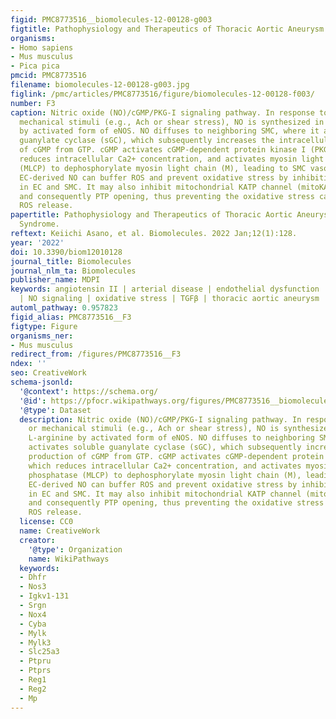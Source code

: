 ```yaml
---
figid: PMC8773516__biomolecules-12-00128-g003
figtitle: Pathophysiology and Therapeutics of Thoracic Aortic Aneurysm in Marfan Syndrome
organisms:
- Homo sapiens
- Mus musculus
- Pica pica
pmcid: PMC8773516
filename: biomolecules-12-00128-g003.jpg
figlink: /pmc/articles/PMC8773516/figure/biomolecules-12-00128-f003/
number: F3
caption: Nitric oxide (NO)/cGMP/PKG-I signaling pathway. In response to humoral or
  mechanical stimuli (e.g., Ach or shear stress), NO is synthesized in EC from L-arginine
  by activated form of eNOS. NO diffuses to neighboring SMC, where it activates soluble
  guanylate cyclase (sGC), which subsequently increases the intracellular production
  of cGMP from GTP. cGMP activates cGMP-dependent protein kinase I (PKG-I), which
  reduces intracellular Ca2+ concentration, and activates myosin light chain phosphatase
  (MLCP) to dephosphorylate myosin light chain (M), leading to SMC vasorelaxation.
  EC-derived NO can buffer ROS and prevent oxidative stress by inhibiting NOX activation
  in EC and SMC. It may also inhibit mitochondrial KATP channel (mitoKATP) opening,
  and consequently PTP opening, thus preventing the oxidative stress caused by mitochondrial
  ROS release.
papertitle: Pathophysiology and Therapeutics of Thoracic Aortic Aneurysm in Marfan
  Syndrome.
reftext: Keiichi Asano, et al. Biomolecules. 2022 Jan;12(1):128.
year: '2022'
doi: 10.3390/biom12010128
journal_title: Biomolecules
journal_nlm_ta: Biomolecules
publisher_name: MDPI
keywords: angiotensin II | arterial disease | endothelial dysfunction | Marfan syndrome
  | NO signaling | oxidative stress | TGFβ | thoracic aortic aneurysm
automl_pathway: 0.957823
figid_alias: PMC8773516__F3
figtype: Figure
organisms_ner:
- Mus musculus
redirect_from: /figures/PMC8773516__F3
ndex: ''
seo: CreativeWork
schema-jsonld:
  '@context': https://schema.org/
  '@id': https://pfocr.wikipathways.org/figures/PMC8773516__biomolecules-12-00128-g003.html
  '@type': Dataset
  description: Nitric oxide (NO)/cGMP/PKG-I signaling pathway. In response to humoral
    or mechanical stimuli (e.g., Ach or shear stress), NO is synthesized in EC from
    L-arginine by activated form of eNOS. NO diffuses to neighboring SMC, where it
    activates soluble guanylate cyclase (sGC), which subsequently increases the intracellular
    production of cGMP from GTP. cGMP activates cGMP-dependent protein kinase I (PKG-I),
    which reduces intracellular Ca2+ concentration, and activates myosin light chain
    phosphatase (MLCP) to dephosphorylate myosin light chain (M), leading to SMC vasorelaxation.
    EC-derived NO can buffer ROS and prevent oxidative stress by inhibiting NOX activation
    in EC and SMC. It may also inhibit mitochondrial KATP channel (mitoKATP) opening,
    and consequently PTP opening, thus preventing the oxidative stress caused by mitochondrial
    ROS release.
  license: CC0
  name: CreativeWork
  creator:
    '@type': Organization
    name: WikiPathways
  keywords:
  - Dhfr
  - Nos3
  - Igkv1-131
  - Srgn
  - Nox4
  - Cyba
  - Mylk
  - Mylk3
  - Slc25a3
  - Ptpru
  - Ptprs
  - Reg1
  - Reg2
  - Mp
---
```

